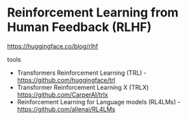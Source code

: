 
# Reinforcement Learning from Human Feedback (RLHF)
https://huggingface.co/blog/rlhf

tools
- Transformers Reinforcement Learning (TRL) - https://github.com/huggingface/trl
- Transformer Reinforcement Learning X (TRLX) https://github.com/CarperAI/trlx
- Reinforcement Learning for Language models (RL4LMs) - https://github.com/allenai/RL4LMs


